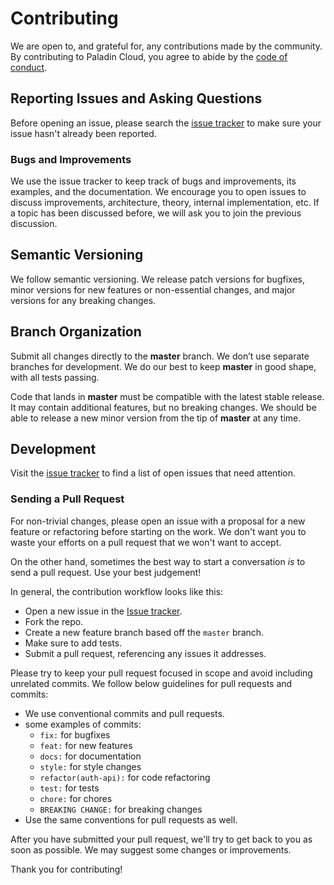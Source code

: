 # Contributing

We are open to, and grateful for, any contributions made by the community. By contributing to Paladin Cloud, you agree
to abide by the [code of conduct](https://github.com/PaladinCloud/CE/blob/master/code_of_conduct.md).

## Reporting Issues and Asking Questions

Before opening an issue, please search the [issue tracker](https://github.com/PaladinCloud/CE/issues) to make sure your
issue hasn't already been reported.

### Bugs and Improvements

We use the issue tracker to keep track of bugs and improvements, its examples, and the documentation. We encourage you
to open issues to discuss improvements, architecture, theory, internal implementation, etc. If a topic has been
discussed before, we will ask you to join the previous discussion.

## Semantic Versioning

We follow semantic versioning. We release patch versions for bugfixes, minor versions for new features or non-essential
changes, and major versions for any breaking changes.

## Branch Organization

Submit all changes directly to the **master** branch. We don’t use separate branches for development. We do our best to keep **master** in good shape, with all tests passing.

Code that lands in **master** must be compatible with the latest stable release. It may contain additional features, but
no breaking changes. We should be able to release a new minor version from the tip of **master** at any time.

## Development

Visit the [issue tracker](https://github.com/PaladinCloud/CE/issues) to find a list of open issues that need attention.

### Sending a Pull Request

For non-trivial changes, please open an issue with a proposal for a new feature or refactoring before starting on the
work. We don't want you to waste your efforts on a pull request that we won't want to accept.

On the other hand, sometimes the best way to start a conversation _is_ to send a pull request. Use your best judgement!

In general, the contribution workflow looks like this:

- Open a new issue in the [Issue tracker](https://github.com/PaladinCloud/CE/issues).
- Fork the repo.
- Create a new feature branch based off the `master` branch.
- Make sure to add tests.
- Submit a pull request, referencing any issues it addresses.

Please try to keep your pull request focused in scope and avoid including unrelated commits.
We follow below guidelines for pull requests and commits:

* We use conventional commits and pull requests.
* some examples of commits:
    * `fix:` for bugfixes
    * `feat:` for new features
    * `docs:` for documentation
    * `style:` for style changes
    * `refactor(auth-api):` for code refactoring
    * `test:` for tests
    * `chore:` for chores
    * `BREAKING CHANGE:` for breaking changes
* Use the same conventions for pull requests as well.

After you have submitted your pull request, we'll try to get back to you as soon as possible. We may suggest some
changes or improvements.

Thank you for contributing!

